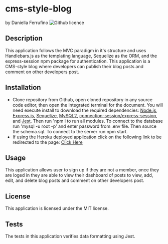 # cms-style-blog
by Daniella Ferrufino ![Github licence](http://img.shields.io/badge/license-MIT-yellowgreen.svg)

## Description
This application follows the MVC paradigm in it's structure and uses Handlebars.js as the templating language, Sequelize as the ORM, and the express-session npm package for authentication. This application is a CMS-style blog where developers can publish their blog posts and comment on other developers post.

## Installation
* Clone repository from Github, open cloned repository in any source code editor, then open the integrated terminal for the document. You will need execute install to download the required dependencies: [Node.js](https://www.npmjs.com/package/node.js), [Express.js](https://www.npmjs.com/package/express), [Sequelize](https://www.npmjs.com/package/mysql2.), [MySQL2](https://www.npmjs.com/package/mysql2), [connection-session/express-session](https://www.npmjs.com/package/express-session), and [Jest](https://www.npmjs.com/package/jest). Then run 'npm i to run all modules. To connect to the database run 'mysql -u root -p' and enter password from .env file. Then source the schema.sql. To connect to the server run npm start.
* If using the Heroku deployed application click on the following link to be redirected to the page: [Click Here]()

## Usage
This application allows user to sign up if they are not a member, once they are loged in they are able to view their dashboard of posts to view, add, edit, and delete blog posts and comment on other developers post.

## License
This application is licensed under the MIT license.

## Tests
The tests in this application verifies data formatting using Jest.
